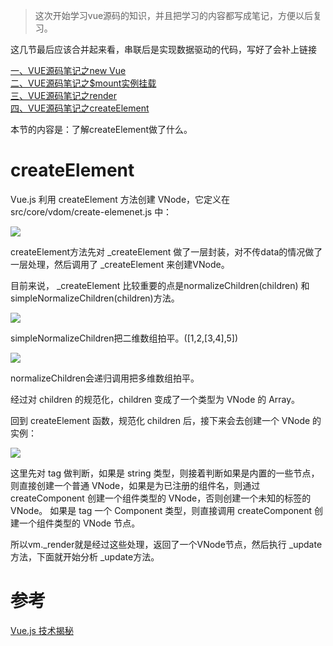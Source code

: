 >这次开始学习vue源码的知识，并且把学习的内容都写成笔记，方便以后复习。

<p>这几节最后应该合并起来看，串联后是实现数据驱动的代码，写好了会补上链接</p>

[一、VUE源码笔记之new Vue](https://github.com/zangyuechao100/blog/tree/master/vue%E6%BA%90%E7%A0%81%E5%88%86%E6%9E%90/3.%E6%95%B0%E6%8D%AE%E9%A9%B1%E5%8A%A8/1.new%20Vue)
<br>
[二、VUE源码笔记之$mount实例挂载](https://github.com/zangyuechao100/blog/tree/master/vue%E6%BA%90%E7%A0%81%E5%88%86%E6%9E%90/3.%E6%95%B0%E6%8D%AE%E9%A9%B1%E5%8A%A8/2.%24mount%E5%AE%9E%E4%BE%8B%E6%8C%82%E8%BD%BD)
<br>
[三、VUE源码笔记之render](https://github.com/zangyuechao100/blog/tree/master/vue%E6%BA%90%E7%A0%81%E5%88%86%E6%9E%90/3.%E6%95%B0%E6%8D%AE%E9%A9%B1%E5%8A%A8/3.render)
<br>
[四、VUE源码笔记之createElement](https://github.com/zangyuechao100/blog/tree/master/vue%E6%BA%90%E7%A0%81%E5%88%86%E6%9E%90/3.%E6%95%B0%E6%8D%AE%E9%A9%B1%E5%8A%A8/4.createElement)

<p>本节的内容是：了解createElement做了什么。</p>

<h1>createElement</h1>

<p>Vue.js 利用 createElement 方法创建 VNode，它定义在 src/core/vdom/create-elemenet.js 中：</p>


![](https://user-gold-cdn.xitu.io/2019/7/3/16bb861a82c5c4ae?w=821&h=493&f=png&s=39550)


<p>createElement方法先对 _createElement 做了一层封装，对不传data的情况做了一层处理，然后调用了 _createElement 来创建VNode。</p>

<p>目前来说， _createElement 比较重要的点是normalizeChildren(children) 和 simpleNormalizeChildren(children)方法。</p>


![](https://user-gold-cdn.xitu.io/2019/7/3/16bb864afb6137f4?w=624&h=149&f=png&s=26039)


<p>simpleNormalizeChildren把二维数组拍平。([1,2,[3,4],5])</p>


![](https://user-gold-cdn.xitu.io/2019/7/3/16bb866ac445408c?w=708&h=223&f=png&s=31139)


<p>normalizeChildren会递归调用把多维数组拍平。</p>

<p>经过对 children 的规范化，children 变成了一个类型为 VNode 的 Array。</p>

<p>回到 createElement 函数，规范化 children 后，接下来会去创建一个 VNode 的实例：</p>


![](https://user-gold-cdn.xitu.io/2019/7/3/16bb86b87df4faab?w=1195&h=845&f=png&s=144398)


<p>这里先对 tag 做判断，如果是 string 类型，则接着判断如果是内置的一些节点，则直接创建一个普通 VNode，如果是为已注册的组件名，则通过 createComponent 创建一个组件类型的 VNode，否则创建一个未知的标签的 VNode。 如果是 tag 一个 Component 类型，则直接调用 createComponent 创建一个组件类型的 VNode 节点。</p>

<p>所以vm._render就是经过这些处理，返回了一个VNode节点，然后执行 _update 方法，下面就开始分析 _update方法。</p>

<h1>参考</h1>

[Vue.js 技术揭秘](https://ustbhuangyi.github.io/vue-analysis/prepare/)
